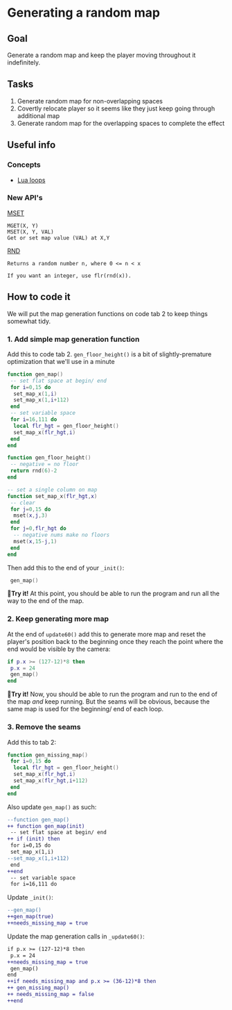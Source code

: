 # Generating a random map

## Goal

Generate a random map and keep the player moving throughout it indefinitely.

## Tasks

1. Generate random map for non-overlapping spaces
2. Covertly relocate player so it seems like they just keep going through additional map
3. Generate random map for the overlapping spaces to complete the effect

## Useful info
### Concepts
- [Lua loops](https://www.lexaloffle.com/dl/docs/pico-8_manual.html#Loops)

### New API's
[MSET](https://www.lexaloffle.com/dl/docs/pico-8_manual.html#MSET)
```
MGET(X, Y)
MSET(X, Y, VAL)
Get or set map value (VAL) at X,Y
```
[RND](https://www.lexaloffle.com/dl/docs/pico-8_manual.html#RND)
```
Returns a random number n, where 0 <= n < x

If you want an integer, use flr(rnd(x)).
```
## How to code it

We will put the map generation functions on code tab 2 to keep things somewhat tidy.

### 1. Add simple map generation function

Add this to code tab 2. `gen_floor_height()` is a bit of slightly-premature optimization that we'll use in a minute

```lua
function gen_map()
 -- set flat space at begin/ end
 for i=0,15 do
  set_map_x(1,i)
  set_map_x(1,i+112)
 end
 -- set variable space
 for i=16,111 do
  local flr_hgt = gen_floor_height()
  set_map_x(flr_hgt,i)
 end
end

function gen_floor_height()
 -- negative = no floor
 return rnd(6)-2
end

-- set a single column on map
function set_map_x(flr_hgt,x)
 -- clear
 for j=0,15 do
  mset(x,j,3)
 end
 for j=0,flr_hgt do
  -- negative nums make no floors
  mset(x,15-j,1)
 end
end
```

Then add this to the end of your `_init()`:

```lua
 gen_map()
```

🏃**Try it!** At this point, you should be able to run the program and run all the way to the end of the map.

### 2. Keep generating more map

At the end of `update60()` add this to generate more map and reset the player's position back to the beginning once they reach the point where the end would be visible by the camera:

```lua
if p.x >= (127-12)*8 then
 p.x = 24
 gen_map()
end
```

🏃**Try it!** Now, you should be able to run the program and run to the end of the map _and_ keep running. But the seams will be obvious, because the same map is used for the beginning/ end of each loop.

### 3. Remove the seams

Add this to tab 2:

```lua
function gen_missing_map()
 for i=0,15 do
  local flr_hgt = gen_floor_height()
  set_map_x(flr_hgt,i)
  set_map_x(flr_hgt,i+112)
 end
end
```

Also update `gen_map()` as such:

```diff
--function gen_map()
++ function gen_map(init)
 -- set flat space at begin/ end
++ if (init) then
 for i=0,15 do
 set_map_x(1,i)
--set_map_x(1,i+112)
 end
++end
 -- set variable space
 for i=16,111 do
```

Update `_init()`:

```diff
--gen_map()
++gen_map(true)
++needs_missing_map = true
```

Update the map generation calls in `_update60()`:

```diff
if p.x >= (127-12)*8 then
 p.x = 24
++needs_missing_map = true
 gen_map()
end
++if needs_missing_map and p.x >= (36-12)*8 then
++ gen_missing_map()
++ needs_missing_map = false
++end
```
